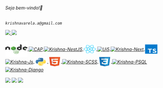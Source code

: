  
  <h6>Seja bem-vindo!👋<h6>


    
  <div>

```
krishnavarela.a@gmail.com 
```
 </div>
    
<div>
  <a href="https://github.com/KrishnaVA95">
  <img height="180em" src="https://github-readme-stats.vercel.app/api?username=KrishnaVA95&show_icons=true&theme=tokyonight&include_all_commits=true&count_private=true"/>
  <img height="180em" src="https://github-readme-stats.vercel.app/api/top-langs/?username=KrishnaVA95&layout=compact&langs_count=7&theme=tokyonight"/>
</div>
  
  </div>
<div style="display: inline_block"><br>
  <img align="center" alt="Krishna-Node" height="50" width="70" src="https://raw.githubusercontent.com/devicons/devicon/master/icons/nodejs/nodejs-original-wordmark.svg">
  <img align="center" alt="CAP" height="30" width="30" src="https://cap.cloud.sap/docs/assets/logos/cap.svg">
  <img align="center" alt="Krishna-NestJS" height="30" width="40" src="https://nestjs.com/img/logo-small.svg">
  <img align="center" alt="Krishna-React" height="30" width="40" src="https://raw.githubusercontent.com/devicons/devicon/master/icons/react/react-original.svg">
  <img align="center" alt="Ui5" height="30" width="40" src="https://openui5.org/5bdd288371ed8100415f04563acc8dfe/phenix_blue.svg">
  <img align="center" alt="Krishna-Next" height="40" width="50" color="#fff" src="https://branditechture.agency/brand-logos/wp-content/uploads/wpdm-cache/Next.js-900x0.png">
  <img align="center" alt="Krishna-Ts" height="30" width="40" src="https://raw.githubusercontent.com/devicons/devicon/master/icons/typescript/typescript-plain.svg">
  <img align="center" alt="Krishna-Js" height="30" width="40" src="https://cdn.jsdelivr.net/gh/devicons/devicon/icons/javascript/javascript-original.svg">
  <img align="center" alt="Krishna-Python" height="30" width="40" src="https://raw.githubusercontent.com/devicons/devicon/master/icons/python/python-original.svg">
  <img align="center" alt="Krishna-HTML" height="30" width="40" src="https://raw.githubusercontent.com/devicons/devicon/master/icons/html5/html5-original.svg">
  <img align="center" alt="Krishna-SCSS" height="30" width="40" src="https://www.vectorlogo.zone/logos/sass-lang/sass-lang-ar21.svg">
  <img align="center" alt="Krishna-CSS" height="30" width="40" src="https://raw.githubusercontent.com/devicons/devicon/master/icons/css3/css3-original.svg">
  <img align="center" alt="Krishna-PSQL" height="30" width="40" src="https://www.vectorlogo.zone/logos/postgresql/postgresql-icon.svg">
  <img align="center" alt="Krishna-Django" height="30" width="60" src="https://www.vectorlogo.zone/logos/djangoproject/djangoproject-ar21.svg">
</div>

<div> <br>
  <a href = "mailto:krishnavarela.a@gmail.com"><img src="https://img.shields.io/badge/-Gmail-%23333?style=for-the-badge&logo=gmail&logoColor=white" target="_blank"></a>
  <a href="https://www.linkedin.com/in/krishna-nicolau-almeida-varela-80858822b/" target="_blank"><img src="https://img.shields.io/badge/-LinkedIn-%230077B5?style=for-the-badge&logo=linkedin&logoColor=white" target="_blank"></a>
  <a href="https://br.pinterest.com/krishnavarelaa/_saved/"  target="_blank"><img src="https://img.shields.io/badge/Pinterest-%23E60023.svg?&style=for-the-badge&logo=Pinterest&logoColor=white" target="_blank"></a>
</div>
